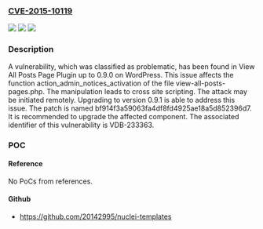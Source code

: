 ### [CVE-2015-10119](https://cve.mitre.org/cgi-bin/cvename.cgi?name=CVE-2015-10119)
![](https://img.shields.io/static/v1?label=Product&message=View%20All%20Posts%20Page%20Plugin&color=blue)
![](https://img.shields.io/static/v1?label=Version&message=%3D%200.1%20&color=brighgreen)
![](https://img.shields.io/static/v1?label=Vulnerability&message=CWE-79%20Cross%20Site%20Scripting&color=brighgreen)

### Description

A vulnerability, which was classified as problematic, has been found in View All Posts Page Plugin up to 0.9.0 on WordPress. This issue affects the function action_admin_notices_activation of the file view-all-posts-pages.php. The manipulation leads to cross site scripting. The attack may be initiated remotely. Upgrading to version 0.9.1 is able to address this issue. The patch is named bf914f3a59063fa4df8fd4925ae18a5d852396d7. It is recommended to upgrade the affected component. The associated identifier of this vulnerability is VDB-233363.

### POC

#### Reference
No PoCs from references.

#### Github
- https://github.com/20142995/nuclei-templates

